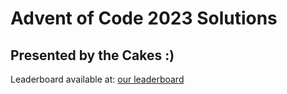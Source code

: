 # Advent of Code 2023 Solutions

## Presented by the Cakes :)

Leaderboard available at:
[our leaderboard](https://adventofcode.com/2022/leaderboard/private/view/2530770)
